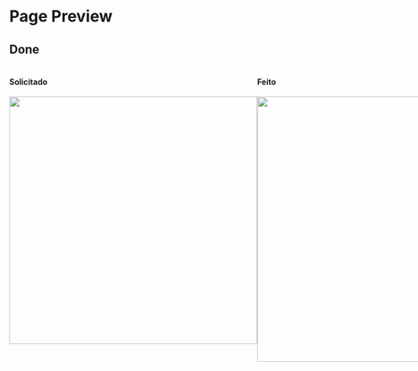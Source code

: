 # Page Preview
## Done
<div style="display: flex; justify-content:space-between;">
  <div>
    <h4>Solicitado</h4>
    <img src="https://i.imgur.com/CdJEJEK.png" style="width: 444px;">
  </div>
  <div>
    <h4>Feito</h4>
    <img src="https://i.imgur.com/AnhW1xx.png" style="width: 476px;">
  </div>
</div>

